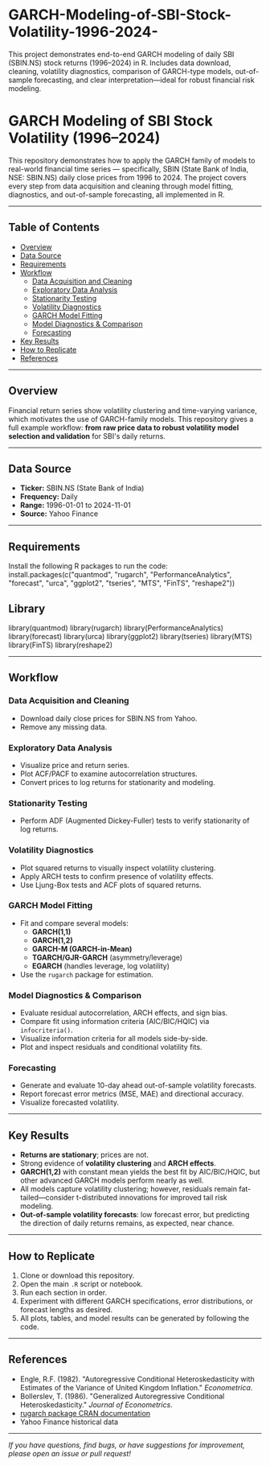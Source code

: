 # GARCH-Modeling-of-SBI-Stock-Volatility-1996-2024-
This project demonstrates end-to-end GARCH modeling of daily SBI (SBIN.NS) stock returns (1996–2024) in R. Includes data download, cleaning, volatility diagnostics, comparison of GARCH-type models, out-of-sample forecasting, and clear interpretation—ideal for robust financial risk modeling.
# GARCH Modeling of SBI Stock Volatility (1996–2024)

This repository demonstrates how to apply the GARCH family of models to real-world financial time series — specifically, SBIN (State Bank of India, NSE: SBIN.NS) daily close prices from 1996 to 2024. The project covers every step from data acquisition and cleaning through model fitting, diagnostics, and out-of-sample forecasting, all implemented in R.

---

## Table of Contents

- [Overview](#overview)
- [Data Source](#data-source)
- [Requirements](#requirements)
- [Workflow](#workflow)
  - [Data Acquisition and Cleaning](#data-acquisition-and-cleaning)
  - [Exploratory Data Analysis](#exploratory-data-analysis)
  - [Stationarity Testing](#stationarity-testing)
  - [Volatility Diagnostics](#volatility-diagnostics)
  - [GARCH Model Fitting](#garch-model-fitting)
  - [Model Diagnostics & Comparison](#model-diagnostics--comparison)
  - [Forecasting](#forecasting)
- [Key Results](#key-results)
- [How to Replicate](#how-to-replicate)
- [References](#references)

---

## Overview

Financial return series show volatility clustering and time-varying variance, which motivates the use of GARCH-family models. This repository gives a full example workflow: **from raw price data to robust volatility model selection and validation** for SBI's daily returns.

---

## Data Source

- **Ticker:** SBIN.NS (State Bank of India)
- **Frequency:** Daily
- **Range:** 1996-01-01 to 2024-11-01
- **Source:** Yahoo Finance

---

## Requirements

Install the following R packages to run the code:
install.packages(c("quantmod", "rugarch", "PerformanceAnalytics", "forecast", "urca",
"ggplot2", "tseries", "MTS", "FinTS", "reshape2"))
## Library
library(quantmod)
library(rugarch)
library(PerformanceAnalytics)
library(forecast)
library(urca)
library(ggplot2)
library(tseries)
library(MTS)
library(FinTS)
library(reshape2)


---

## Workflow

### Data Acquisition and Cleaning

- Download daily close prices for SBIN.NS from Yahoo.
- Remove any missing data.

### Exploratory Data Analysis

- Visualize price and return series.
- Plot ACF/PACF to examine autocorrelation structures.
- Convert prices to log returns for stationarity and modeling.

### Stationarity Testing

- Perform ADF (Augmented Dickey-Fuller) tests to verify stationarity of log returns.

### Volatility Diagnostics

- Plot squared returns to visually inspect volatility clustering.
- Apply ARCH tests to confirm presence of volatility effects.
- Use Ljung-Box tests and ACF plots of squared returns.

### GARCH Model Fitting

- Fit and compare several models:
    - **GARCH(1,1)**
    - **GARCH(1,2)**
    - **GARCH-M (GARCH-in-Mean)**
    - **TGARCH/GJR-GARCH** (asymmetry/leverage)
    - **EGARCH** (handles leverage, log volatility)
- Use the `rugarch` package for estimation.

### Model Diagnostics & Comparison

- Evaluate residual autocorrelation, ARCH effects, and sign bias.
- Compare fit using information criteria (AIC/BIC/HQIC) via `infocriteria()`.
- Visualize information criteria for all models side-by-side.
- Plot and inspect residuals and conditional volatility fits.

### Forecasting

- Generate and evaluate 10-day ahead out-of-sample volatility forecasts.
- Report forecast error metrics (MSE, MAE) and directional accuracy.
- Visualize forecasted volatility.

---

## Key Results

- **Returns are stationary**; prices are not.
- Strong evidence of **volatility clustering** and **ARCH effects**.
- **GARCH(1,2)** with constant mean yields the best fit by AIC/BIC/HQIC, but other advanced GARCH models perform nearly as well.
- All models capture volatility clustering; however, residuals remain fat-tailed—consider t-distributed innovations for improved tail risk modeling.
- **Out-of-sample volatility forecasts**: low forecast error, but predicting the direction of daily returns remains, as expected, near chance.

---

## How to Replicate

1. Clone or download this repository.
2. Open the main `.R` script or notebook.
3. Run each section in order.
4. Experiment with different GARCH specifications, error distributions, or forecast lengths as desired.
5. All plots, tables, and model results can be generated by following the code.

---

## References

- Engle, R.F. (1982). "Autoregressive Conditional Heteroskedasticity with Estimates of the Variance of United Kingdom Inflation." *Econometrica*.
- Bollerslev, T. (1986). "Generalized Autoregressive Conditional Heteroskedasticity." *Journal of Econometrics*.
- [rugarch package CRAN documentation](https://cran.r-project.org/web/packages/rugarch/index.html)
- Yahoo Finance historical data

---

*If you have questions, find bugs, or have suggestions for improvement, please open an issue or pull request!*
